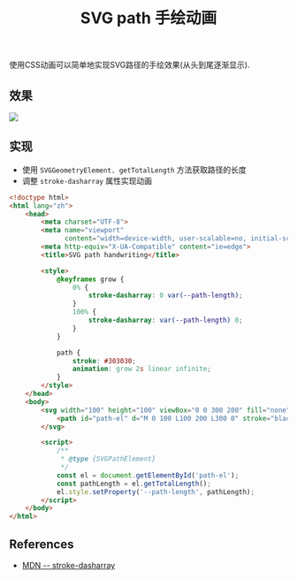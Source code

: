 ﻿---
title: SVG path 手绘动画
category: css
created: 2024/11/04
---

使用CSS动画可以简单地实现SVG路径的手绘效果(从头到尾逐渐显示).

## 效果

![](/media/svg_path_handwriting/svg_path_handwriting.gif)

## 实现

- 使用 `SVGGeometryElement. getTotalLength` 方法获取路径的长度
- 调整 `stroke-dasharray` 属性实现动画

```html
<!doctype html>
<html lang="zh">
    <head>
        <meta charset="UTF-8">
        <meta name="viewport"
              content="width=device-width, user-scalable=no, initial-scale=1.0, maximum-scale=1.0, minimum-scale=1.0">
        <meta http-equiv="X-UA-Compatible" content="ie=edge">
        <title>SVG path handwriting</title>

        <style>
            @keyframes grow {
                0% {
                    stroke-dasharray: 0 var(--path-length);
                }
                100% {
                    stroke-dasharray: var(--path-length) 0;
                }
            }

            path {
                stroke: #303030;
                animation: grow 2s linear infinite;
            }
        </style>
    </head>
    <body>
        <svg width="100" height="100" viewBox="0 0 300 200" fill="none" xmlns="http://www.w3.org/2000/svg">
            <path id="path-el" d="M 0 100 L100 200 L300 0" stroke="black" stroke-width="5" fill="none"/>
        </svg>

        <script>
            /**
             * @type {SVGPathElement}
             */
            const el = document.getElementById('path-el');
            const pathLength = el.getTotalLength();
            el.style.setProperty('--path-length', pathLength);
        </script>
    </body>
</html>
```

## References

- [MDN -- stroke-dasharray](https://developer.mozilla.org/en-US/docs/Web/SVG/Attribute/stroke-dasharray)
